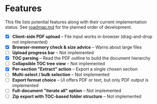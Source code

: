 # Features
This file lists potential features along with their current implementation status. See [roadmap.md](roadmap.md) for the planned order of development.

- [x] **Client-side PDF upload** – File input works in-browser (drag-and-drop not implemented)
- [x] **Browser-memory check & size advice** – Warns about large files
- [ ] **Upload progress bar** – Not implemented
- [x] **TOC parsing** – Read the PDF outline to build the document hierarchy
- [ ] **Collapsible TOC tree view** – Not implemented
- [x] **Per-section "Extract" action** – Export a single chosen section
- [ ] **Multi-select / bulk selection** – Not implemented
- [ ] **Export format choice** – UI offers PDF or text, but only PDF output is implemented
- [ ] **Full-document "iterate all" option** – Not implemented
- [ ] **Zip export with TOC-based folder structure** – Not implemented
